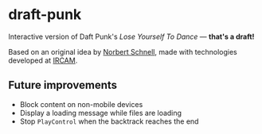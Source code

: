 # draft-punk
Interactive version of Daft Punk's *Lose Yourself To Dance* — **that's a draft!**

Based on an original idea by [Norbert Schnell](mailto:Norbert.Schnell@ircam.fr), made with technologies developed at [IRCAM](http://www.ircam.fr).

## Future improvements
- Block content on non-mobile devices
- Display a loading message while files are loading
- Stop `PlayControl` when the backtrack reaches the end
